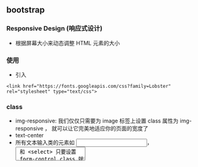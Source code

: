 ## bootstrap

### Responsive Design (响应式设计)
* 根据屏幕大小来动态调整 HTML 元素的大小

### 使用
* 引入
```
<link href="https://fonts.googleapis.com/css?family=Lobster" rel="stylesheet" type="text/css">
```

### class
* img-responsive: 我们仅仅只需要为 image 标签上设置 class 属性为 img-responsive ， 就可以让它完美地适应你的页面的宽度了
* text-center
* 所有文本输入类的元素如 <input>，<textarea> 和 <select> 只要设置 .form-control class 就会占满100%的宽度。